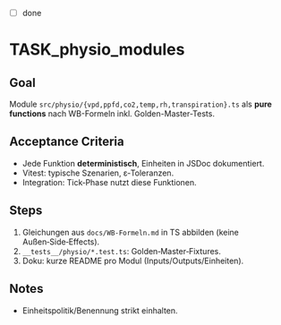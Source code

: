 - [ ] done

# TASK_physio_modules

## Goal

Module `src/physio/{vpd,ppfd,co2,temp,rh,transpiration}.ts` als **pure functions** nach WB-Formeln inkl. Golden-Master-Tests.

## Acceptance Criteria

- Jede Funktion **deterministisch**, Einheiten in JSDoc dokumentiert.
- Vitest: typische Szenarien, ε‑Toleranzen.
- Integration: Tick‑Phase nutzt diese Funktionen.

## Steps

1. Gleichungen aus `docs/WB-Formeln.md` in TS abbilden (keine Außen‑Side‑Effects).
2. `__tests__/physio/*.test.ts`: Golden‑Master‑Fixtures.
3. Doku: kurze README pro Modul (Inputs/Outputs/Einheiten).

## Notes

- Einheitspolitik/Benennung strikt einhalten.
